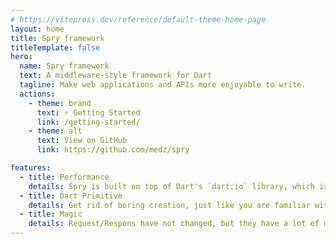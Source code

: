 ```yaml
---
# https://vitepress.dev/reference/default-theme-home-page
layout: home
title: Spry framework
titleTemplate: false
hero:
  name: Spry framework
  text: A middleware-style framework for Dart
  tagline: Make web applications and APIs more enjoyable to write.
  actions:
    - theme: brand
      text: ⚡️ Getting Started
      link: /getting-started/
    - theme: alt
      text: View on GitHub
      link: https://github.com/medz/spry

features:
  - title: Performance
    details: Spry is built on top of Dart's `dart:io` library, which is highly optimized for performance, Routing with Trie tree
  - title: Dart Primitive
    details: Get rid of boring creation, just like you are familiar with dart:io, no need to learn new APIs
  - title: Magic
    details: Request/Respons have not changed, but they have a lot of magic to make your development easier.
---
```

